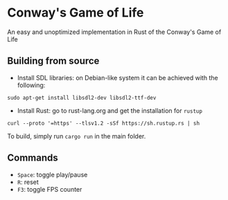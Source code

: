 # Conway's Game of Life
An easy and unoptimized implementation in Rust of the Conway's Game of Life

## Building from source
- Install SDL libraries: on Debian-like system it can be achieved with the following:

```sudo apt-get install libsdl2-dev libsdl2-ttf-dev```

- Install Rust: go to rust-lang.org and get the installation for ```rustup```

```curl --proto '=https' --tlsv1.2 -sSf https://sh.rustup.rs | sh```

To build, simply run ```cargo run``` in the main folder.

## Commands
- ```Space```: toggle play/pause
- ```R```: reset
- ```F3```: toggle FPS counter
